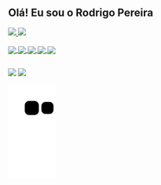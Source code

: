  ## Olá! Eu sou o Rodrigo Pereira
<div>
  <a href="https://github.com/rodrigo1215">
  <img height="130em" src="https://github-readme-stats.vercel.app/api?username=rodrigo1215&hide=contribs,prs&show_icons=true&theme=dark&">
  <img height="130em" src="https://github-readme-stats.vercel.app/api/top-langs/?username=rodrigo1215&layout=compact&theme=dark">
</div>

<div style="display: inline_block"><br>
  <img align="center" height="30" src="https://cdn.jsdelivr.net/gh/devicons/devicon/icons/python/python-original.svg"/>
  <img align="center" height="30" src="https://cdn.jsdelivr.net/gh/devicons/devicon/icons/java/java-original-wordmark.svg"/>
  <img align="center" height="30" src="https://cdn.jsdelivr.net/gh/devicons/devicon/icons/html5/html5-original-wordmark.svg"/>
  <img align="center" height="30" src="https://cdn.jsdelivr.net/gh/devicons/devicon/icons/css3/css3-original-wordmark.svg"/>
  <img align="center" height="30" src="https://cdn.jsdelivr.net/gh/devicons/devicon/icons/javascript/javascript-original.svg"/>
</div>
  
 ##
  
<div>
  <a href="mailto:contato.rodrigo121@gmail.com" target="_blank"><img src="https://img.shields.io/badge/Gmail-D14836?style=for-the-badge&logo=gmail&logoColor=white" target="_blank"></a>
  <a href="https://www.linkedin.com/in/rodrigo-alexandre-2203241b9/" target="_blank"><img src="https://img.shields.io/badge/LinkedIn-0077B5?style=for-the-badge&logo=linkedin&logoColor=white" target="_blank"></a>

  ![Snake animation](https://github.com/rodrigo1215/rodrigo1215/blob/output/github-contribution-grid-snake.svg)

  </div>


